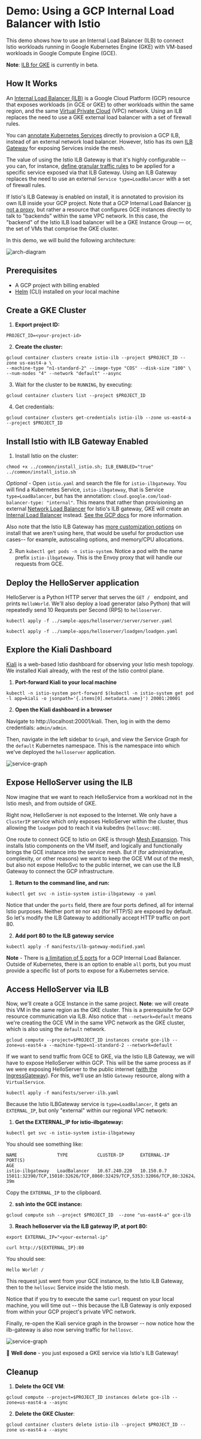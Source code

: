 # Demo: Using a GCP Internal Load Balancer with Istio

This demo shows how to use an Internal Load Balancer (ILB) to connect Istio workloads running in Google Kubernetes Engine (GKE) with VM-based workloads in Google Compute Engine (GCE).

**Note**: [ILB for GKE](https://cloud.google.com/kubernetes-engine/docs/how-to/internal-load-balancing) is currently in beta.

## How It Works

An [Internal Load Balancer (ILB)](https://cloud.google.com/load-balancing/docs/internal/) is a Google Cloud Platform (GCP) resource that exposes workloads (in GCE or GKE) to other workloads within the same region, and the same [Virtual Private Cloud](https://cloud.google.com/vpc/) (VPC) network. Using an ILB replaces the need to use a GKE external load balancer with a set of firewall rules.

You can [annotate Kubernetes Services](https://cloud.google.com/kubernetes-engine/docs/how-to/internal-load-balancing#overview) directly to provision a GCP ILB, instead of an external network load balancer. However, Istio has its own [ILB Gateway](https://istio.io/docs/reference/config/installation-options/#gateways-options) for exposing Services inside the mesh.

The value of using the Istio ILB Gateway is that it's highly configurable -- you can, for instance, [define granular traffic rules](https://istio.io/docs/tasks/traffic-management/ingress/) to be applied for a specific service exposed via that ILB Gateway. Using an ILB Gateway replaces the need to use an external `Service type=LoadBalancer` with a set of firewall rules.

If Istio's ILB Gateway is enabled on install, it is annotated to provision its own ILB inside your GCP project. Note that a GCP Internal Load Balancer [is not a proxy](https://cloud.google.com/load-balancing/docs/internal/#how_ilb_works), but rather a resource that configures GCE instances directly to talk to "backends" within the same VPC network. In this case, the "backend" of the Istio ILB load balancer will be a GKE Instance Group — or, the set of VMs that comprise the GKE cluster.

In this demo, we will build the following architecture:

![arch-diagram](screenshots/architecture.png)

## Prerequisites

- A GCP project with billing enabled
- [Helm](https://helm.sh/docs/using_helm/#installing-helm) (CLI) installed on your local machine

## Create a GKE Cluster

1. **Export project ID:**

```
PROJECT_ID=<your-project-id>
```

2. **Create the cluster:**

```
gcloud container clusters create istio-ilb --project $PROJECT_ID --zone us-east4-a \
--machine-type "n1-standard-2" --image-type "COS" --disk-size "100" \
--num-nodes "4" --network "default" --async
```

3. Wait for the cluster to be `RUNNING`, by executing:

```
gcloud container clusters list --project $PROJECT_ID
```

4. Get credentials:

```
gcloud container clusters get-credentials istio-ilb --zone us-east4-a --project $PROJECT_ID
```

## Install Istio with ILB Gateway Enabled

1. Install Istio on the cluster:

```
chmod +x ../common/install_istio.sh; ILB_ENABLED="true" ../common/install_istio.sh
```

*Optional* - Open `istio.yaml` and search the file for `istio-ilbgateway`. You will find a Kubernetes Service, `istio-ilbgateway`, that is Service `type=LoadBalancer`, but has the annotation: `cloud.google.com/load-balancer-type: "internal"`. This means that rather than provisioning an external [Network Load Balancer](https://cloud.google.com/load-balancing/docs/network/) for Istio's ILB gateway, GKE will create an [Internal Load Balancer](https://cloud.google.com/load-balancing/docs/internal/) instead. [See the GCP docs](https://cloud.google.com/kubernetes-engine/docs/how-to/internal-load-balancing#create) for more information.

Also note that the Istio ILB Gateway has [more customization options](https://istio.io/docs/reference/config/installation-options/#gateways-options) on install that we aren't using here, that would be useful for production use cases-- for example, autoscaling options, and memory/CPU allocations.

2. Run `kubectl get pods -n istio-system`. Notice a pod with the name prefix `istio-ilbgateway`. This is the Envoy proxy that will handle our requests from GCE.

## Deploy the HelloServer application

HelloServer is a Python HTTP server that serves the `GET / ` endpoint, and prints `HelloWorld`. We'll also deploy a load generator (also Python) that will repeatedly send 10 Requests per Second (RPS) to `helloserver`.

```
kubectl apply -f ../sample-apps/helloserver/server/server.yaml

kubectl apply -f ../sample-apps/helloserver/loadgen/loadgen.yaml
```

## Explore the Kiali Dashboard

[Kiali](https://www.kiali.io/) is a web-based Istio dashboard for observing your Istio mesh topology. We installed Kiali already, with the rest of the Istio control plane.

1. **Port-forward Kiali to your local machine**

```
kubectl -n istio-system port-forward $(kubectl -n istio-system get pod -l app=kiali -o jsonpath='{.items[0].metadata.name}') 20001:20001
```

2. **Open the Kiali dashboard in a browser**

Navigate to http://localhost:20001/kiali. Then, log in with the demo credentials: `admin/admin`.

Then, navigate in the left sidebar to `Graph`, and view the Service Graph for the `default` Kubernetes namespace. This is the namespace into which we've deployed the `helloserver` application.

![service-graph](screenshots/default-svc-graph.png)

## Expose HelloServer using the ILB

Now imagine that we want to reach HelloService from a workload not in the Istio mesh, and from outside of GKE.

Right now, HelloServer is not exposed to the Internet. We only have a `ClusterIP` service which only exposes HelloServer within the cluster, thus allowing the `loadgen` pod to reach it via kubedns (`hellosvc:80`).

One route to connect GCE to Istio on GKE is through [Mesh Expansion](https://github.com/GoogleCloudPlatform/istio-samples/tree/master/mesh-expansion-gce). This installs Istio components on the VM itself, and logically and functionally brings the GCE instance into the service mesh. But if (for administrative, complexity, or other reasons) we want to keep the GCE VM out of the mesh, but also not expose HelloSvc to the public internet, we can use the ILB Gateway to connect the GCP infrastructure.

1. **Return to the command line, and run:**

```
kubectl get svc -n istio-system istio-ilbgateway -o yaml
```

Notice that under the `ports` field, there are four ports defined, all for internal Istio purposes. Neither port `80` nor `443` (for HTTP/S) are exposed by default. So let's modify the ILB Gateway to additionally accept HTTP traffic on port 80.

2. **Add port 80 to the ILB gateway service**

```
kubectl apply -f manifests/ilb-gateway-modified.yaml
```

**Note** - There is [a limitation of 5 ports](https://cloud.google.com/load-balancing/docs/internal/#forwarding_rule) for a GCP Internal Load Balancer. Outside of Kubernetes, there is an option to enable `all` ports, but you must provide a specific list of ports to expose for a Kubernetes service.


## Access HelloServer via ILB

Now, we'll create a GCE Instance in the same project. **Note**: we will create this VM in the same region as the GKE cluster. This is a prerequisite for GCP resource communication via ILB. Also notice that `--network=default` means we're creating the GCE VM in the same VPC network as the GKE cluster, which is also using the `default` network.

```
gcloud compute --project=$PROJECT_ID instances create gce-ilb --zone=us-east4-a --machine-type=n1-standard-2 --network=default
```

If we want to send traffic from GCE to GKE, via the Istio ILB Gateway, we will have to expose HelloServer within GCP. This will be the same process as if we were exposing HelloServer to the public internet ([with the IngressGateway](https://istio.io/docs/tasks/traffic-management/ingress/#configuring-ingress-using-an-istio-gateway)). For this, we'll use an Istio `Gateway` resource, along with a `VirtualService`.

```
kubectl apply -f manifests/server-ilb.yaml
```

Because the Istio ILBGateway service is `type=LoadBalancer`, it gets an `EXTERNAL_IP`, but only "external" within our regional VPC network:

1. **Get the EXTERNAL_IP for istio-ilbgateway:**
```
kubectl get svc -n istio-system istio-ilbgateway
```

You should see something like:

```
NAME               TYPE           CLUSTER-IP      EXTERNAL-IP   PORT(S)                                                                      AGE
istio-ilbgateway   LoadBalancer   10.67.240.220   10.150.0.7    15011:32390/TCP,15010:32626/TCP,8060:32429/TCP,5353:32066/TCP,80:32624/TCP   39m
```

Copy the `EXTERNAL_IP` to the clipboard.

2. **ssh into the GCE instance:**

```
gcloud compute ssh --project $PROJECT_ID  --zone "us-east4-a" gce-ilb
```

3. **Reach helloserver via the ILB gateway IP, at port 80:**

```
export EXTERNAL_IP="<your-external-ip"

curl http://${EXTERNAL_IP}:80
```

You should see:

```
Hello World! /
```

This request just went from your GCE instance, to the Istio ILB Gateway, then to the `hellosvc` Service inside the Istio mesh.

Notice that if you try to execute the same `curl` request on your local machine, you will time out -- this because the ILB Gateway is only exposed from within your GCP project's private VPC network.

Finally, re-open the Kiali service graph in the browser -- now notice how the ilb-gateway is also now serving traffic for `hellosvc`.

![service-graph](screenshots/ilb-graph.png)


🌟 **Well done** - you just exposed a GKE service via Istio's ILB Gateway!


## Cleanup

1. **Delete the GCE VM**:

```
gcloud compute --project=$PROJECT_ID instances delete gce-ilb --zone=us-east4-a --async
```

2. **Delete the GKE Cluster**:

```
gcloud container clusters delete istio-ilb --project $PROJECT_ID --zone us-east4-a --async
```